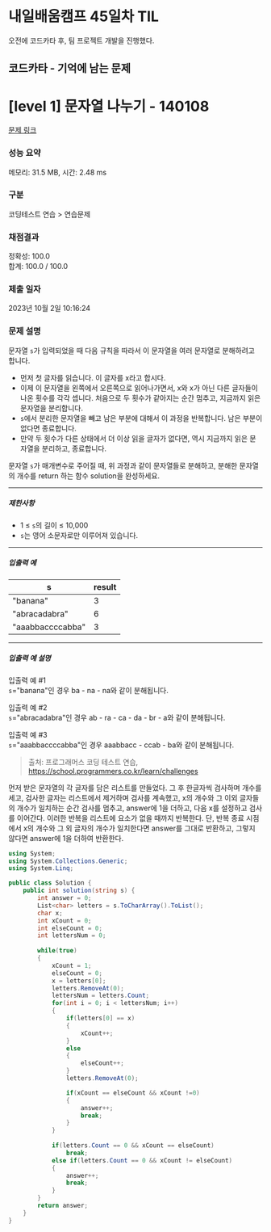 # 내일배움캠프 45일차 TIL  
오전에 코드카타 후,  팀 프로젝트 개발을 진행했다.  

## 코드카타 - 기억에 남는 문제    
# [level 1] 문자열 나누기 - 140108 

[문제 링크](https://school.programmers.co.kr/learn/courses/30/lessons/140108) 

### 성능 요약

메모리: 31.5 MB, 시간: 2.48 ms

### 구분

코딩테스트 연습 > 연습문제

### 채점결과

정확성: 100.0<br/>합계: 100.0 / 100.0

### 제출 일자

2023년 10월 2일 10:16:24

### 문제 설명

<p>문자열 <code>s</code>가 입력되었을 때 다음 규칙을 따라서 이 문자열을 여러 문자열로 분해하려고 합니다.</p>

<ul>
<li>먼저 첫 글자를 읽습니다. 이 글자를 x라고 합시다.</li>
<li>이제 이 문자열을 왼쪽에서 오른쪽으로 읽어나가면서, x와 x가 아닌 다른 글자들이 나온 횟수를 각각 셉니다. 처음으로 두 횟수가 같아지는 순간 멈추고, 지금까지 읽은 문자열을 분리합니다.</li>
<li><code>s</code>에서 분리한 문자열을 빼고 남은 부분에 대해서 이 과정을 반복합니다. 남은 부분이 없다면 종료합니다.</li>
<li>만약 두 횟수가 다른 상태에서 더 이상 읽을 글자가 없다면, 역시 지금까지 읽은 문자열을 분리하고, 종료합니다.</li>
</ul>

<p>문자열 <code>s</code>가 매개변수로 주어질 때, 위 과정과 같이 문자열들로 분해하고, 분해한 문자열의 개수를 return 하는 함수 solution을 완성하세요.</p>

<hr>

<h5>제한사항</h5>

<ul>
<li>1 ≤ <code>s</code>의 길이 ≤ 10,000</li>
<li><code>s</code>는 영어 소문자로만 이루어져 있습니다.</li>
</ul>

<hr>

<h5>입출력 예</h5>
<table class="table">
        <thead><tr>
<th>s</th>
<th>result</th>
</tr>
</thead>
        <tbody><tr>
<td>"banana"</td>
<td>3</td>
</tr>
<tr>
<td>"abracadabra"</td>
<td>6</td>
</tr>
<tr>
<td>"aaabbaccccabba"</td>
<td>3</td>
</tr>
</tbody>
      </table>
<hr>

<h5>입출력 예 설명</h5>

<p>입출력 예 #1<br>
<code>s</code>="banana"인 경우 ba - na - na와 같이 분해됩니다.</p>

<p>입출력 예 #2<br>
<code>s</code>="abracadabra"인 경우 ab - ra - ca - da - br - a와 같이 분해됩니다.</p>

<p>입출력 예 #3<br>
<code>s</code>="aaabbaccccabba"인 경우 aaabbacc - ccab - ba와 같이 분해됩니다.</p>


> 출처: 프로그래머스 코딩 테스트 연습, https://school.programmers.co.kr/learn/challenges

먼저 받은 문자열의 각 글자를 담은 리스트를 만들었다. 그 후 한글자씩 검사하며 개수를 세고, 검사한 글자는 리스트에서 제거하며 검사를 계속했고, x의 개수와 그 이외 글자들의 개수가 일치하는 순간 검사를 멈추고, answer에 1을 더하고, 다음 x를 설정하고 검사를 이어간다. 이러한 반복을 리스트에 요소가 없을 때까지 반복한다. 단, 반복 종료 시점에서 x의 개수와 그 외 글자의 개수가 일치한다면 answer를 그대로 반환하고, 그렇지 않다면 answer에 1을 더하여 반환한다.  
```cs
using System;
using System.Collections.Generic;
using System.Linq;

public class Solution {
    public int solution(string s) {
        int answer = 0;
        List<char> letters = s.ToCharArray().ToList();
        char x;
        int xCount = 0;
        int elseCount = 0;
        int lettersNum = 0;
        
        while(true)
        {
            xCount = 1;
            elseCount = 0;
            x = letters[0];
            letters.RemoveAt(0);
            lettersNum = letters.Count;
            for(int i = 0; i < lettersNum; i++)
            {
                if(letters[0] == x)
                {
                    xCount++;
                }
                else
                {
                    elseCount++;
                }
                letters.RemoveAt(0);

                if(xCount == elseCount && xCount !=0)
                {
                    answer++;
                    break;
                }
            }    
            
            if(letters.Count == 0 && xCount == elseCount)
                break;
            else if(letters.Count == 0 && xCount != elseCount)
            {
                answer++;
                break;
            }
        }
        return answer;
    }
}
```

